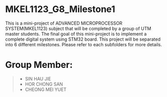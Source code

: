 # MKEL1123_G8_Milestone1

This is a mini-project of ADVANCED MICROPROCESSOR SYSTEM(MKEL1123) subject that will be completed by a group of UTM master students. The final goal of this mini-project is to implement a complete digital system using STM32 board. This project will be separated into 6 different milestones. Please refer to each subfolders for more details.

# Group Member:
> - SIN HAU JIE 
> - HOR CHONG SAN
> - CHEONG MEI YUET 
